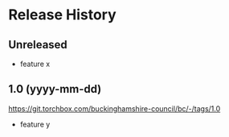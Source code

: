 # Release History

## Unreleased

- feature x

## 1.0 (yyyy-mm-dd)

https://git.torchbox.com/buckinghamshire-council/bc/-/tags/1.0

- feature y
